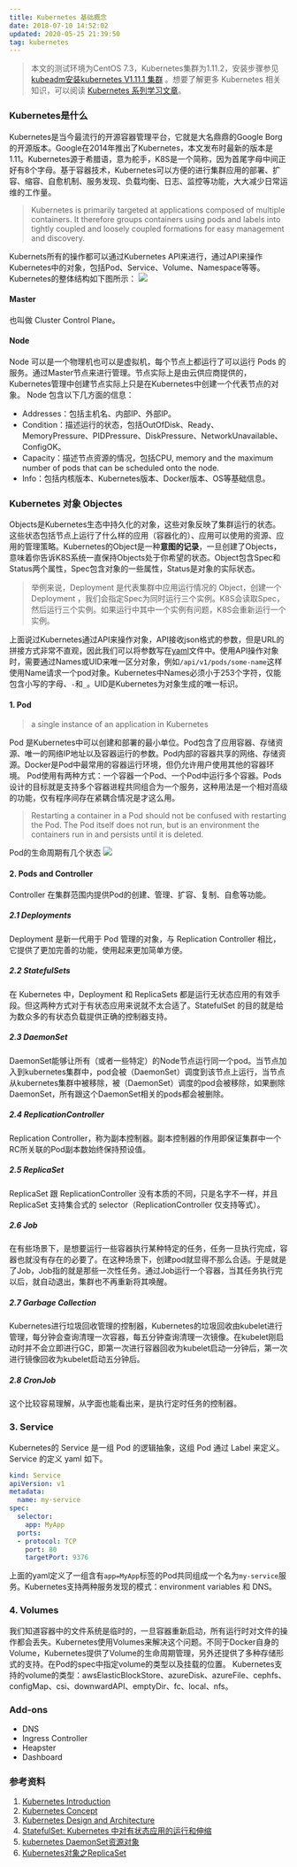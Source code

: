 ```yaml
---
title: Kubernetes 基础概念
date: 2018-07-10 14:52:02
updated: 2020-05-25 21:39:50
tag: kubernetes
---
```


> 本文的测试环境为CentOS 7.3，Kubernetes集群为1.11.2，安装步骤参见[kubeadm安装kubernetes V1.11.1 集群](https://www.edulinks.cn/2018/07/24/20180724-kubeadm-install-kubernetes/) 。想要了解更多 Kubernetes 相关知识，可以阅读 [Kubernetes 系列学习文章](http://edulinks.cn/2020/10/16/20201016-kubernetes-articles/)。

### Kubernetes是什么

Kubernetes是当今最流行的开源容器管理平台，它就是大名鼎鼎的Google Borg的开源版本。Google在2014年推出了Kubernetes，本文发布时最新的版本是1.11。Kubernetes源于希腊语，意为舵手，K8S是一个简称，因为首尾字母中间正好有8个字母。基于容器技术，Kubernetes可以方便的进行集群应用的部署、扩容、缩容、自愈机制、服务发现、负载均衡、日志、监控等功能，大大减少日常运维的工作量。
> Kubernetes is primarily targeted at applications composed of multiple containers. It therefore groups containers using pods and labels into tightly coupled and loosely coupled formations for easy management and discovery.

Kubernets所有的操作都可以通过Kubernetes API来进行，通过API来操作Kubernetes中的对象，包括Pod、Service、Volume、Namespace等等。Kubernetes的整体结构如下图所示：
![](./20180710-k8s-base-concept/39469-20180710145045503-2069732975.png)

#### Master
也叫做 Cluster Control Plane。

#### Node
Node 可以是一个物理机也可以是虚拟机，每个节点上都运行了可以运行 Pods 的服务。通过Master节点来进行管理。节点实际上是由云供应商提供的，Kubernetes管理中创建节点实际上只是在Kubernetes中创建一个代表节点的对象。
Node 包含以下几方面的信息：

* Addresses：包括主机名、内部IP、外部IP。
* Condition：描述运行的状态，包括OutOfDisk、Ready、MemoryPressure、PIDPressure、DiskPressure、NetworkUnavailable、ConfigOK。
* Capacity：描述节点资源的情况，包括CPU, memory and the maximum number of pods that can be scheduled onto the node.
* Info：包括内核版本、Kubernetes版本、Docker版本、OS等基础信息。

### Kubernetes 对象 Objectes
Objects是Kubernetes生态中持久化的对象，这些对象反映了集群运行的状态。这些状态包括节点上运行了什么样的应用（容器化的）、应用可以使用的资源、应用的管理策略。Kubernetes的Object是一种**意图的记录**，一旦创建了Objects，意味着你告诉K8S系统一直保持Objects处于你希望的状态。Object包含Spec和Status两个属性，Spec包含对象的一些属性，Status是对象的实际状态。
> 举例来说，Deployment 是代表集群中应用运行情况的 Object，创建一个 Deployment ，我们会指定Spec为同时运行三个实例。K8S会读取Spec，然后运行三个实例。如果运行中其中一个实例有问题，K8S会重新运行一个实例。

上面说过Kubernetes通过API来操作对象，API接收json格式的参数，但是URL的拼接方式非常不直观，因此我们可以将参数写在[yaml](http://www.yaml.org)文件中。使用API操作对象时，需要通过Names或UID来唯一区分对象，例如```/api/v1/pods/some-name```这样使用Name请求一个pod对象。Kubernetes中Names必须小于253个字符，仅能包含小写的字母、```-```和```_```。UID是Kubernetes为对象生成的唯一标识。

#### 1. Pod
> a single instance of an application in Kubernetes

Pod 是Kubernetes中可以创建和部署的最小单位。Pod包含了应用容器、存储资源、唯一的网络IP地址以及容器运行的参数。Pod内部的容器共享的网络、存储资源。Docker是Pod中最常用的容器运行环境，但仍允许用户使用其他的容器环境。
Pod使用有两种方式：一个容器一个Pod、一个Pod中运行多个容器。Pods设计的目标就是支持多个容器进程共同组合为一个服务，这种用法是一个相对高级的功能，仅有程序间存在紧耦合情况是才这么用。
> Restarting a container in a Pod should not be confused with restarting the Pod. The Pod itself does not run, but is an environment the containers run in and persists until it is deleted.

Pod的生命周期有几个状态
![](./20180710-k8s-base-concept/39469-20180710145529399-1771721835.png)

#### 2. Pods and Controller
Controller 在集群范围内提供Pod的创建、管理、扩容、复制、自愈等功能。

##### 2.1 Deployments
Deployment 是新一代用于 Pod 管理的对象，与 Replication Controller 相比，它提供了更加完善的功能，使用起来更加简单方便。

##### 2.2 StatefulSets
在 Kubernetes 中，Deployment 和 ReplicaSets 都是运行无状态应用的有效手段。但这两种方式对于有状态应用来说就不太合适了。StatefulSet 的目的就是给为数众多的有状态负载提供正确的控制器支持。

##### 2.3 DaemonSet
DaemonSet能够让所有（或者一些特定）的Node节点运行同一个pod。当节点加入到kubernetes集群中，pod会被（DaemonSet）调度到该节点上运行，当节点从kubernetes集群中被移除，被（DaemonSet）调度的pod会被移除，如果删除DaemonSet，所有跟这个DaemonSet相关的pods都会被删除。

##### 2.4 ReplicationController
Replication Controller，称为副本控制器。副本控制器的作用即保证集群中一个RC所关联的Pod副本数始终保持预设值。

##### 2.5 ReplicaSet
ReplicaSet 跟 ReplicationController 没有本质的不同，只是名字不一样，并且 ReplicaSet 支持集合式的 selector（ReplicationController 仅支持等式）。

##### 2.6 Job
在有些场景下，是想要运行一些容器执行某种特定的任务，任务一旦执行完成，容器也就没有存在的必要了。在这种场景下，创建pod就显得不那么合适。于是就是了Job，Job指的就是那些一次性任务。通过Job运行一个容器，当其任务执行完以后，就自动退出，集群也不再重新将其唤醒。

##### 2.7 Garbage Collection
Kubernetes进行垃圾回收管理的控制器，Kubernetes的垃圾回收由kubelet进行管理，每分钟会查询清理一次容器，每五分钟查询清理一次镜像。在kubelet刚启动时并不会立即进行GC，即第一次进行容器回收为kubelet启动一分钟后，第一次进行镜像回收为kubelet启动五分钟后。

##### 2.8 CronJob
这个比较容易理解，从字面也能看出来，是执行定时任务的控制器。

### 3. Service
Kubernetes的 Service 是一组 Pod 的逻辑抽象，这组 Pod 通过 Label 来定义。Service 的定义 yaml 如下。
```yaml
kind: Service
apiVersion: v1
metadata:
  name: my-service
spec:
  selector:
    app: MyApp
  ports:
  - protocol: TCP
    port: 80
    targetPort: 9376
```
上面的yaml定义了一组含有```app=MyApp```标签的Pod共同组成一个名为```my-service```服务。Kubernetes支持两种服务发现的模式：environment variables 和 DNS。

### 4. Volumes
我们知道容器中的文件系统是临时的，一旦容器重新启动，所有运行时对文件的操作都会丢失。Kubernetes使用Volumes来解决这个问题。不同于Docker自身的Volume，Kubernetes提供了Volume的生命周期管理，另外还提供了多种存储形式的支持。在Pod的spec中指定volume的类型以及挂载的位置。
Kubernetes支持的volume的类型：awsElasticBlockStore、azureDisk、azureFile、cephfs、configMap、csi、downwardAPI、emptyDir、fc、local、nfs。

### Add-ons

* DNS
* Ingress Controller
* Heapster
* Dashboard

### 参考资料

1. [Kubernetes Introduction](https://kubernetes.io/docs/user-journeys/users/cluster-operator/foundational/#section-1)
2. [Kubernetes Concept](https://kubernetes.io/docs/concepts/)
3. [Kubernetes Design and Architecture](https://github.com/kubernetes/community/blob/master/contributors/design-proposals/architecture/architecture.md#the-kubernetes-node)
4. [StatefulSet: Kubernetes 中对有状态应用的运行和伸缩](https://www.cnblogs.com/lykops/p/7348002.html)
5. [kubernetes DaemonSet资源对象](https://blog.csdn.net/ptmozhu/article/details/71101950)
6. [Kubernetes对象之ReplicaSet](https://www.jianshu.com/p/fd8d8d51741e)












